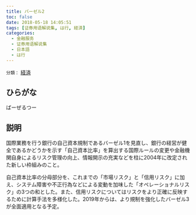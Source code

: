 ```yaml
---
title: バーゼル2
toc: false
date: 2018-05-18 14:05:51
tags: [证券用语解说集, は行, 経済]
categories:
  - 金融服务
  - 证券用语解说集
  - 日本語
  - は行
---
```


`分類：` [経済](/tags/経済/)

## ひらがな

ばーぜるつー

## 説明

国際業務を行う銀行の自己資本規制であるバーゼル1を見直し、銀行の経営が健全であるかどうかを示す「自己資本比率」を算出する国際ルールの変更や金融機関自身によるリスク管理の向上、情報開示の充実などを柱に2004年に改定された新しい枠組みのこと。

自己資本比率の分母部分を、これまでの「市場リスク」と「信用リスク」に加え、システム障害や不正行為などによる変動を加味した「オペレーショナルリスク」の3つの和とした。また、信用リスクについてはリスクをより正確に反映するために計算手法を多様化した。2019年からは、より規制を強化したバーゼル3が全面適用となる予定。
